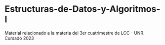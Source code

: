 # Estructuras-de-Datos-y-Algoritmos-I
Material relacionado a la materia del 3er cuatrimestre de LCC - UNR. Cursado 2023
